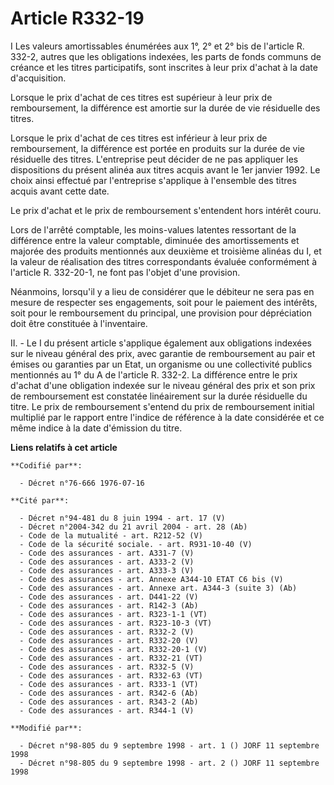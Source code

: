 # Article R332-19

I Les valeurs amortissables énumérées aux 1°, 2° et 2° bis de l'article R. 332-2, autres que les obligations indexées, les
parts de fonds communs de créance et les titres participatifs, sont inscrites à leur prix d'achat à la date d'acquisition.

Lorsque le prix d'achat de ces titres est supérieur à leur prix de remboursement, la différence est amortie sur la durée de
vie résiduelle des titres.

Lorsque le prix d'achat de ces titres est inférieur à leur prix de remboursement, la différence est portée en produits sur la
durée de vie résiduelle des titres. L'entreprise peut décider de ne pas appliquer les dispositions du présent alinéa aux
titres acquis avant le 1er janvier 1992. Le choix ainsi effectué par l'entreprise s'applique à l'ensemble des titres acquis
avant cette date.

Le prix d'achat et le prix de remboursement s'entendent hors intérêt couru.

Lors de l'arrêté comptable, les moins-values latentes ressortant de la différence entre la valeur comptable, diminuée des
amortissements et majorée des produits mentionnés aux deuxième et troisième alinéas du I, et la valeur de réalisation des
titres correspondants évaluée conformément à l'article R. 332-20-1, ne font pas l'objet d'une provision.

Néanmoins, lorsqu'il y a lieu de considérer que le débiteur ne sera pas en mesure de respecter ses engagements, soit pour le
paiement des intérêts, soit pour le remboursement du principal, une provision pour dépréciation doit être constituée à
l'inventaire.

II. - Le I du présent article s'applique également aux obligations indexées sur le niveau général des prix, avec garantie de
remboursement au pair et émises ou garanties par un Etat, un organisme ou une collectivité publics mentionnés au 1° du A de
l'article R. 332-2. La différence entre le prix d'achat d'une obligation indexée sur le niveau général des prix et son prix
de remboursement est constatée linéairement sur la durée résiduelle du titre. Le prix de remboursement s'entend du prix de
remboursement initial multiplié par le rapport entre l'indice de référence à la date considérée et ce même indice à la date
d'émission du titre.

**Liens relatifs à cet article**

	**Codifié par**:

	  - Décret n°76-666 1976-07-16

	**Cité par**:

	  - Décret n°94-481 du 8 juin 1994 - art. 17 (V)
	  - Décret n°2004-342 du 21 avril 2004 - art. 28 (Ab)
	  - Code de la mutualité - art. R212-52 (V)
	  - Code de la sécurité sociale. - art. R931-10-40 (V)
	  - Code des assurances - art. A331-7 (V)
	  - Code des assurances - art. A333-2 (V)
	  - Code des assurances - art. A333-3 (V)
	  - Code des assurances - art. Annexe A344-10 ETAT C6 bis (V)
	  - Code des assurances - art. Annexe art. A344-3 (suite 3) (Ab)
	  - Code des assurances - art. D441-22 (V)
	  - Code des assurances - art. R142-3 (Ab)
	  - Code des assurances - art. R323-1-1 (VT)
	  - Code des assurances - art. R323-10-3 (VT)
	  - Code des assurances - art. R332-2 (V)
	  - Code des assurances - art. R332-20 (V)
	  - Code des assurances - art. R332-20-1 (V)
	  - Code des assurances - art. R332-21 (VT)
	  - Code des assurances - art. R332-5 (V)
	  - Code des assurances - art. R332-63 (VT)
	  - Code des assurances - art. R333-1 (VT)
	  - Code des assurances - art. R342-6 (Ab)
	  - Code des assurances - art. R343-2 (Ab)
	  - Code des assurances - art. R344-1 (V)

	**Modifié par**:

	  - Décret n°98-805 du 9 septembre 1998 - art. 1 () JORF 11 septembre 1998
	  - Décret n°98-805 du 9 septembre 1998 - art. 2 () JORF 11 septembre 1998
